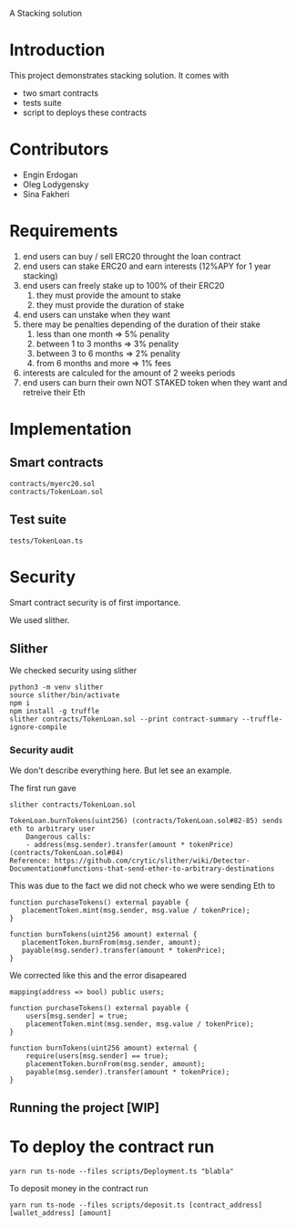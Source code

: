 A Stacking solution

# Introduction

This project demonstrates stacking solution. 
It comes with 
- two smart contracts
- tests suite
- script to deploys these contracts

# Contributors
- Engin Erdogan
- Oleg Lodygensky
- Sina Fakheri


# Requirements

1. end users can buy / sell ERC20 throught the loan contract
2. end users can stake ERC20 and earn interests (12%APY for 1 year stacking)
3. end users can freely stake up to 100% of their ERC20
    1. they must provide the amount to stake
    2. they must provide the duration of stake
4. end users can unstake when they want
5. there may be penalties depending of the duration of their stake
    1. less than one month  => 5% penality
    2. between 1 to 3 months => 3% penality
    3. between 3 to 6 months => 2% penality
    4. from 6 months and more => 1% fees
5. interests are calculed for the amount of 2 weeks periods
6. end users can burn their own NOT STAKED token when they want and retreive their Eth

# Implementation

## Smart contracts
```
contracts/myerc20.sol
contracts/TokenLoan.sol
```

## Test suite
```
tests/TokenLoan.ts
```

# Security

Smart contract security is of first importance.

We used slither.

## Slither 
We checked security using slither

```shell
python3 -m venv slither
source slither/bin/activate
npm i
npm install -g truffle
slither contracts/TokenLoan.sol --print contract-summary --truffle-ignore-compile
```
### Security audit

We don't describe everything here. But let see an example.

The first run gave
```
slither contracts/TokenLoan.sol

TokenLoan.burnTokens(uint256) (contracts/TokenLoan.sol#82-85) sends eth to arbitrary user
	Dangerous calls:
	- address(msg.sender).transfer(amount * tokenPrice) (contracts/TokenLoan.sol#84)
Reference: https://github.com/crytic/slither/wiki/Detector-Documentation#functions-that-send-ether-to-arbitrary-destinations
```

This was due to the fact we did not check who we were sending Eth to
 ```
function purchaseTokens() external payable {
    placementToken.mint(msg.sender, msg.value / tokenPrice);
}

function burnTokens(uint256 amount) external {
    placementToken.burnFrom(msg.sender, amount);
    payable(msg.sender).transfer(amount * tokenPrice);
}
```

We corrected like this and the error disapeared
```
mapping(address => bool) public users;

function purchaseTokens() external payable {
    users[msg.sender] = true;
    placementToken.mint(msg.sender, msg.value / tokenPrice);
}

function burnTokens(uint256 amount) external {
    require(users[msg.sender] == true);
    placementToken.burnFrom(msg.sender, amount);
    payable(msg.sender).transfer(amount * tokenPrice);
}

```



## Running the project [WIP]

# To deploy the contract run
```shell
yarn run ts-node --files scripts/Deployment.ts "blabla"
```

To deposit money in the contract run
```shell
yarn run ts-node --files scripts/deposit.ts [contract_address] [wallet_address] [amount]
```

